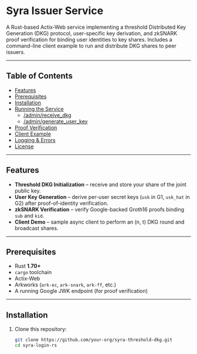 # Syra Issuer Service

A Rust-based Actix-Web service implementing a threshold Distributed Key Generation (DKG) protocol, user-specific key derivation, and zkSNARK proof verification for binding user identities to key shares. Includes a command-line client example to run and distribute DKG shares to peer issuers.

---

## Table of Contents

- [Features](#features)
- [Prerequisites](#prerequisites)
- [Installation](#installation)
- [Running the Service](#running-the-service)
    - [/admin/receive_dkg](#adminreceivedkg)
    - [/admin/generate_user_key](#admingenerate_user_key)
- [Proof Verification](#proof-verification)
- [Client Example](#client-example)
- [Logging & Errors](#logging--errors)
- [License](#license)

---

## Features

- **Threshold DKG Initialization** – receive and store your share of the joint public key.
- **User Key Generation** – derive per-user secret keys (`usk` in G1, `usk_hat` in G2) after proof-of-identity verification.
- **zkSNARK Verification** – verify Google-backed Groth16 proofs binding `sub` and `kid`.
- **Client Demo** – sample async client to perform an (n, t) DKG round and broadcast shares.

---

## Prerequisites

- Rust **1.70+**
- `cargo` toolchain
- Actix-Web
- Arkworks (`ark-ec`, `ark-snark`, `ark-ff`, etc.)
- A running Google JWK endpoint (for proof verification)

---

## Installation

1. Clone this repository:
   ```bash
   git clone https://github.com/your-org/syra-threshold-dkg.git
   cd syra-login-rs
